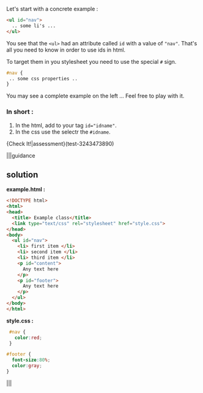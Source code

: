 Let's start with a concrete example :

```html
<ul id="nav">
  .. some li's ...
</ul>
```

You see that the `<ul>` had an attribute called `id` with a value of `"nav"`.
That's all you need to know in order to use ids in html.

To target them in you stylesheet you need to use the special `#` sign.

```css
#nav {
 .. some css properties ..
}
```

You may see a complete example on the left ... Feel free to play with it.

### In short :

1) In the html, add to your tag `id="idname"`.
2) In the css use the selectr the `#idname`.


{Check It!|assessment}(test-3243473890)


|||guidance

## solution

**example.html :**

```html
<!DOCTYPE html>
<html>
<head>
  <title> Example class</title>
  <link type="text/css" rel="stylesheet" href="style.css">
</head>
<body>
  <ul id="nav">
    <li> first item </li>
    <li> second item </li>
    <li> third item </li>
    <p id="content">
      Any text here
    </p>
    <p id="footer">
      Any text here
    </p>
  </ul>
</body>
</html>
```

**style.css :**

```css
 #nav {
   color:red;
 }

#footer {
  font-size:80%;
  color:gray;
}
```

|||

